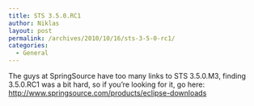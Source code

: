 ```yaml
---
title: STS 3.5.0.RC1
author: Niklas
layout: post
permalink: /archives/2010/10/16/sts-3-5-0-rc1/
categories:
  - General
---
```

The guys at SpringSource have too many links to STS 3.5.0.M3, finding 3.5.0.RC1 was a bit hard, so if you&#8217;re looking for it, go here: <http://www.springsource.com/products/eclipse-downloads>